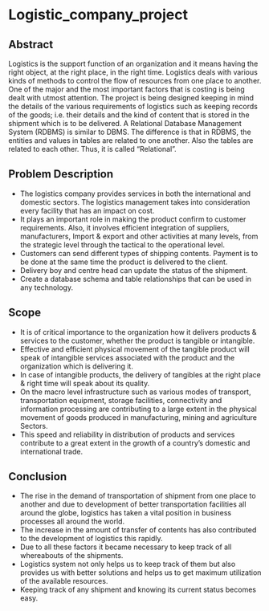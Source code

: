 # Logistic_company_project

## Abstract
Logistics is the support function of an organization and it means having the right object, at the right place, in the right time. Logistics deals with various kinds of methods to control the flow of resources from one place to another. One of the major and the most important factors that is costing is being dealt with utmost attention. The project is being designed keeping in mind the details of the various requirements of logistics such as keeping records of the goods; i.e. their details and the kind of content that is stored in the shipment which is to be delivered. A Relational Database Management System (RDBMS) is similar to DBMS. The difference is that in RDBMS, the entities and values in tables are related to one another. Also the tables are related to each other. Thus, it is called “Relational”.

## Problem Description
- The logistics company provides services in both the international and domestic sectors. The logistics management takes into consideration every facility that has an impact on cost.
- It plays an important role in making the product confirm to customer requirements. Also, it involves efficient integration of suppliers, manufacturers, Import & export and other activities at many levels, from the strategic level through the tactical to the operational level.
- Customers can send different types of shipping contents. Payment is to be done at the same time the product is delivered to the client.
- Delivery boy and centre head can update the status of the shipment.
- Create a database schema and table relationships that can be used in any technology.

## Scope
- It is of critical importance to the organization how it delivers products & services to the customer, whether the product is tangible or intangible.
- Effective and efficient physical movement of the tangible product will speak of intangible services associated with the product and the organization which is delivering it.
- In case of intangible products, the delivery of tangibles at the right place & right time will speak about its quality.
- On the macro level infrastructure such as various modes of transport, transportation equipment, storage facilities, connectivity and information processing are contributing to a large extent in the physical movement of goods produced in manufacturing, mining and agriculture Sectors.
- This speed and reliability in distribution of products and services contribute to a great extent in the growth of a country’s domestic and international trade.

## Conclusion
- The rise in the demand of transportation of shipment from one place to another and due to development of better transportation facilities all around the globe, logistics has taken a vital position in business processes all around the world.
- The increase in the amount of transfer of contents has also contributed to the development of logistics this rapidly.
- Due to all these factors it became necessary to keep track of all whereabouts of the shipments.
- Logistics system not only helps us to keep track of them but also provides us with better solutions and helps us to get maximum utilization of the available resources. 
- Keeping track of any shipment and knowing its current status becomes easy.
